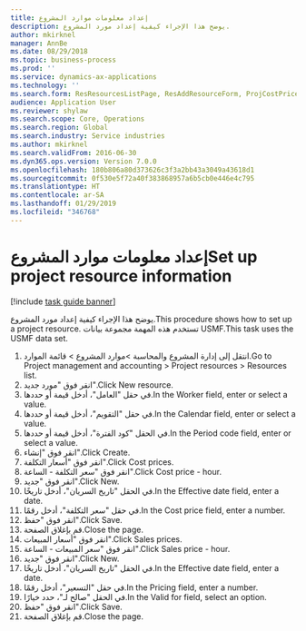 ```yaml
---
title: إعداد معلومات موارد المشروع
description: يوضح هذا الإجراء كيفية إعداد مورد المشروع.
author: mkirknel
manager: AnnBe
ms.date: 08/29/2018
ms.topic: business-process
ms.prod: ''
ms.service: dynamics-ax-applications
ms.technology: ''
ms.search.form: ResResourcesListPage, ResAddResourceForm, ProjCostPriceHour, ProjSalesPriceHour
audience: Application User
ms.reviewer: shylaw
ms.search.scope: Core, Operations
ms.search.region: Global
ms.search.industry: Service industries
ms.author: mkirknel
ms.search.validFrom: 2016-06-30
ms.dyn365.ops.version: Version 7.0.0
ms.openlocfilehash: 180b806a80d373626c3f3a2bb43a3049a43618d1
ms.sourcegitcommit: 0f530e5f72a40f383868957a6b5cb0e446e4c795
ms.translationtype: HT
ms.contentlocale: ar-SA
ms.lasthandoff: 01/29/2019
ms.locfileid: "346768"
---
```

# <a name="set-up-project-resource-information"></a><span data-ttu-id="4f57a-103">إعداد معلومات موارد المشروع</span><span class="sxs-lookup"><span data-stu-id="4f57a-103">Set up project resource information</span></span>

[!include [task guide banner](../../includes/task-guide-banner.md)]

<span data-ttu-id="4f57a-104">يوضح هذا الإجراء كيفية إعداد مورد المشروع.</span><span class="sxs-lookup"><span data-stu-id="4f57a-104">This procedure shows how to set up a project resource.</span></span> <span data-ttu-id="4f57a-105">تستخدم هذه المهمة مجموعة بيانات USMF.</span><span class="sxs-lookup"><span data-stu-id="4f57a-105">This task uses the USMF data set.</span></span>

1. <span data-ttu-id="4f57a-106">انتقل إلى إدارة المشروع والمحاسبة >موارد المشروع > قائمة الموارد.</span><span class="sxs-lookup"><span data-stu-id="4f57a-106">Go to Project management and accounting > Project resources > Resources list.</span></span>
2. <span data-ttu-id="4f57a-107">انقر فوق "مورد جديد".</span><span class="sxs-lookup"><span data-stu-id="4f57a-107">Click New resource.</span></span>
3. <span data-ttu-id="4f57a-108">في حقل "العامل"، أدخل قيمة أو حددها.</span><span class="sxs-lookup"><span data-stu-id="4f57a-108">In the Worker field, enter or select a value.</span></span>
4. <span data-ttu-id="4f57a-109">في حقل "التقويم"، أدخل قيمة أو حددها.</span><span class="sxs-lookup"><span data-stu-id="4f57a-109">In the Calendar field, enter or select a value.</span></span>
5. <span data-ttu-id="4f57a-110">في الحقل "كود الفترة‬"، أدخل قيمة أو حددها.</span><span class="sxs-lookup"><span data-stu-id="4f57a-110">In the Period code field, enter or select a value.</span></span>
6. <span data-ttu-id="4f57a-111">انقر فوق "إنشاء".</span><span class="sxs-lookup"><span data-stu-id="4f57a-111">Click Create.</span></span>
7. <span data-ttu-id="4f57a-112">انقر فوق "أسعار التكلفة".</span><span class="sxs-lookup"><span data-stu-id="4f57a-112">Click Cost prices.</span></span>
8. <span data-ttu-id="4f57a-113">انقر فوق "سعر التكلفة - الساعة".</span><span class="sxs-lookup"><span data-stu-id="4f57a-113">Click Cost price - hour.</span></span>
9. <span data-ttu-id="4f57a-114">انقر فوق "جديد".</span><span class="sxs-lookup"><span data-stu-id="4f57a-114">Click New.</span></span>
10. <span data-ttu-id="4f57a-115">في الحقل "تاريخ السريان"، أدخل تاريخًا.</span><span class="sxs-lookup"><span data-stu-id="4f57a-115">In the Effective date field, enter a date.</span></span>
11. <span data-ttu-id="4f57a-116">في حقل "سعر التكلفة"، أدخل رقمًا.</span><span class="sxs-lookup"><span data-stu-id="4f57a-116">In the Cost price field, enter a number.</span></span>
12. <span data-ttu-id="4f57a-117">انقر فوق "حفظ".</span><span class="sxs-lookup"><span data-stu-id="4f57a-117">Click Save.</span></span>
13. <span data-ttu-id="4f57a-118">قم بإغلاق الصفحة.</span><span class="sxs-lookup"><span data-stu-id="4f57a-118">Close the page.</span></span>
14. <span data-ttu-id="4f57a-119">انقر فوق "أسعار المبيعات".</span><span class="sxs-lookup"><span data-stu-id="4f57a-119">Click Sales prices.</span></span>
15. <span data-ttu-id="4f57a-120">انقر فوق "سعر المبيعات - الساعة".</span><span class="sxs-lookup"><span data-stu-id="4f57a-120">Click Sales price - hour.</span></span>
16. <span data-ttu-id="4f57a-121">انقر فوق "جديد".</span><span class="sxs-lookup"><span data-stu-id="4f57a-121">Click New.</span></span>
17. <span data-ttu-id="4f57a-122">في الحقل "تاريخ السريان"، أدخل تاريخًا.</span><span class="sxs-lookup"><span data-stu-id="4f57a-122">In the Effective date field, enter a date.</span></span>
18. <span data-ttu-id="4f57a-123">في حقل "التسعير‬"، أدخل رقمًا.</span><span class="sxs-lookup"><span data-stu-id="4f57a-123">In the Pricing field, enter a number.</span></span>
19. <span data-ttu-id="4f57a-124">في الحقل "صالح لـ"، حدد خيارًا.</span><span class="sxs-lookup"><span data-stu-id="4f57a-124">In the Valid for field, select an option.</span></span>
20. <span data-ttu-id="4f57a-125">انقر فوق "حفظ".</span><span class="sxs-lookup"><span data-stu-id="4f57a-125">Click Save.</span></span>
21. <span data-ttu-id="4f57a-126">قم بإغلاق الصفحة.</span><span class="sxs-lookup"><span data-stu-id="4f57a-126">Close the page.</span></span>

